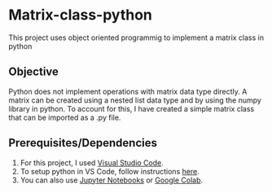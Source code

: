 # Matrix-class-python
This project uses object oriented programmig to implement a matrix class in python

## Objective
Python does not implement operations with matrix data type directly. A matrix can be created using a nested list data type and by using the numpy library in python. To account for this, I have created a simple matrix class that can be imported as a .py file.

## Prerequisites/Dependencies  
1. For this project, I used [Visual Studio Code](https://code.visualstudio.com/download).
2. To setup python in VS Code, follow instructions [here](https://code.visualstudio.com/docs/python/python-tutorial).
3. You can also use [Jupyter Notebooks](https://jupyter.readthedocs.io/en/latest/install.html) or [Google Colab](https://colab.research.google.com/notebooks/intro.ipynb).
